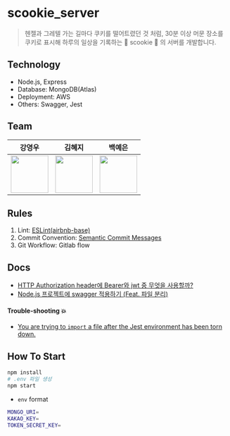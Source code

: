 # scookie_server

> 헨젤과 그레텔 가는 길마다 쿠키를 떨어트렸던 것 처럼, 30분 이상 머문 장소를 쿠키로 표시해 하루의 일상을 기록하는 🍪 scookie 🍪 의 서버를 개발합니다.

## Technology

- Node.js, Express
- Database: MongoDB(Atlas)
- Deployment: AWS
- Others: Swagger, Jest

## Team

|        강영우         |        김혜지         |        백예은         |
| :-------------------: | :-------------------: | :-------------------: |
| <img width=85 src=""> | <img width=85 src=""> | <img width=85 src=""> |

</div>

## Rules

1. Lint: [ESLint(airbnb-base)](https://github.com/eslint/eslint)
2. Commit Convention: [Semantic Commit Messages](https://gist.github.com/joshbuchea/6f47e86d2510bce28f8e7f42ae84c716)
3. Git Workflow: Gitlab flow

## Docs

- [HTTP Authorization header에 Bearer와 jwt 중 무엇을 사용할까?](https://velog.io/@hyex/HTTP-Authorization-header%EC%97%90-Bearer%EC%99%80-jwt-%EC%A4%91-%EB%AC%B4%EC%97%87%EC%9D%84-%EC%82%AC%EC%9A%A9%ED%95%A0%EA%B9%8C)
- [Node.js 프로젝트에 swagger 적용하기 (Feat. 파일 분리)](https://velog.io/@hyex/Node.js-TS-%ED%94%84%EB%A1%9C%EC%A0%9D%ED%8A%B8%EC%97%90-swagger-%EC%A0%81%EC%9A%A9%ED%95%98%EA%B8%B0-Feat.-%ED%8C%8C%EC%9D%BC-%EB%B6%84%EB%A6%AC)

#### Trouble-shooting 💥

- [You are trying to `import` a file after the Jest environment has been torn down.](https://velog.io/@hyex/moogosejest-ReferenceError-You-are-trying-to-import-a-file-after-the-Jest-environment-has-been-torn-down)

## How To Start

```bash
npm install
# .env 파일 생성
npm start
```

- `env` format

```bash
MONGO_URI=
KAKAO_KEY=
TOKEN_SECRET_KEY=
```
